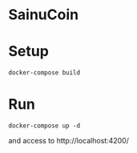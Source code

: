 # SainuCoin

# Setup

```
docker-compose build
```

# Run

```
docker-compose up -d
```

and access to http://localhost:4200/
